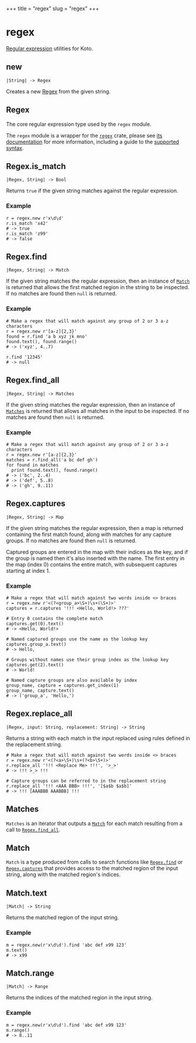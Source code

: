 +++
title = "regex"
slug = "regex"
+++

# regex

[Regular expression](https://en.wikipedia.org/wiki/Regular_expression) utilities for Koto.

## new

````kototype
|String| -> Regex
````

Creates a new [Regex](#regex-1) from the given string.

## Regex

The core regular expression type used by the `regex` module.

The `regex` module is a wrapper for the [`regex`](https://github.com/rust-lang/regex) crate, 
please see [its documentation](https://docs.rs/regex/latest/regex/) for more information, 
including a guide to the [supported syntax](https://docs.rs/regex/latest/regex/#syntax).

## Regex.is_match

````kototype
|Regex, String| -> Bool
````

Returns `true` if the given string matches against the regular expression.

### Example

````koto
r = regex.new r'x\d\d'
r.is_match 'x42'
# -> true
r.is_match 'z99'
# -> false
````

## Regex.find

````kototype
|Regex, String| -> Match
````

If the given string matches the regular expression, then an instance of
[`Match`](#match) is returned that allows the first matched region in the string
to be inspected. If no matches are found then `null` is returned.

### Example

````koto
# Make a regex that will match against any group of 2 or 3 a-z characters
r = regex.new r'[a-z]{2,3}'
found = r.find 'a b xyz jk mno'
found.text(), found.range()
# -> ('xyz', 4..7)

r.find '12345'
# -> null
````

## Regex.find_all

````kototype
|Regex, String| -> Matches 
````

If the given string matches the regular expression, then an instance of
[`Matches`](#matches) is returned that allows all matches in the input to be
inspected. If no matches are found then `null` is returned.

### Example

````koto
# Make a regex that will match against any group of 2 or 3 a-z characters
r = regex.new r'[a-z]{2,3}'
matches = r.find_all('a bc def gh')
for found in matches
  print found.text(), found.range()
# -> ('bc', 2..4)
# -> ('def', 5..8)
# -> ('gh', 9..11)
````

## Regex.captures

````kototype
|Regex, String| -> Map
````

If the given string matches the regular expression, then a map is returned
containing the first match found, along with matches for any capture groups.
If no matches are found then `null` is returned.

Captured groups are entered in the map with their indices as the key, 
and if the group is named then it's also inserted with the name.
The first entry in the map (index 0) contains the entire match, with subsequent
captures starting at index 1.

### Example

````koto
# Make a regex that will match against two words inside <> braces
r = regex.new r'<(?<group_a>\S+)\s+(\S+)>'
captures = r.captures '!!! <Hello, World!> ???'

# Entry 0 contains the complete match
captures.get(0).text()
# -> <Hello, World!>

# Named captured groups use the name as the lookup key
captures.group_a.text()
# -> Hello,

# Groups without names use their group index as the lookup key
captures.get(2).text()
# -> World!

# Named capture groups are also available by index
group_name, capture = captures.get_index(1)
group_name, capture.text()
# -> ('group_a', 'Hello,')
````

## Regex.replace_all

````kototype
|Regex, input: String, replacement: String| -> String
````

Returns a string with each match in the input replaced using rules defined in
the replacement string.

````koto
# Make a regex that will match against two words inside <> braces
r = regex.new r'<(?<a>\S+)\s+(?<b>\S+)>'
r.replace_all '!!! <Replace Me> !!!', '>_>'
# -> !!! >_> !!!

# Capture groups can be referred to in the replacement string
r.replace_all '!!! <AAA BBB> !!!', '[$a$b $a$b]'
# -> !!! [AAABBB AAABBB] !!!
````

## Matches

`Matches` is an iterator that outputs a [`Match`](#match) for each match 
resulting from a call to [`Regex.find_all`](#regex-find-all).

## Match

`Match` is a type produced from calls to search functions like
[`Regex.find`](#regex-find) or [`Regex.captures`](#regex-captures) that provides 
access to the matched region of the input string, 
along with the matched region's indices.

## Match.text

````kototype
|Match| -> String
````

Returns the matched region of the input string.

### Example

````koto
m = regex.new(r'x\d\d').find 'abc def x99 123'
m.text()
# -> x99
````

## Match.range

````kototype
|Match| -> Range
````

Returns the indices of the matched region in the input string.

### Example

````koto
m = regex.new(r'x\d\d').find 'abc def x99 123'
m.range()
# -> 8..11
````